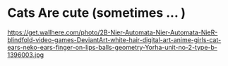 # Cats Are cute (sometimes ... )



https://get.wallhere.com/photo/2B-Nier-Automata-Nier-Automata-NieR-blindfold-video-games-DeviantArt-white-hair-digital-art-anime-girls-cat-ears-neko-ears-finger-on-lips-balls-geometry-Yorha-unit-no-2-type-b-1396003.jpg

